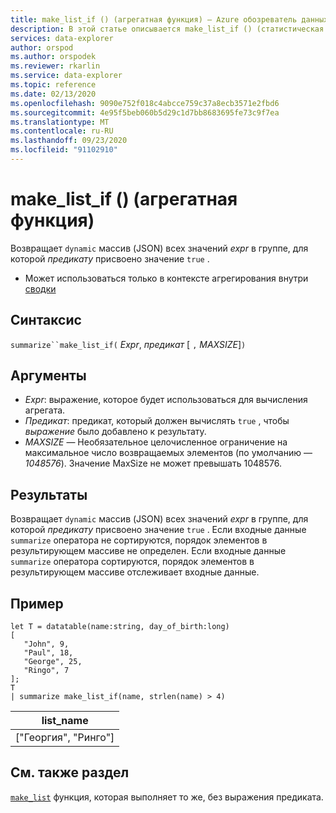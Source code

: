 ```yaml
---
title: make_list_if () (агрегатная функция) — Azure обозреватель данных | Документация Майкрософт
description: В этой статье описывается make_list_if () (статистическая функция) в обозреватель данных Azure.
services: data-explorer
author: orspod
ms.author: orspodek
ms.reviewer: rkarlin
ms.service: data-explorer
ms.topic: reference
ms.date: 02/13/2020
ms.openlocfilehash: 9090e752f018c4abcce759c37a8ecb3571e2fbd6
ms.sourcegitcommit: 4e95f5beb060b5d29c1d7bb8683695fe73c9f7ea
ms.translationtype: MT
ms.contentlocale: ru-RU
ms.lasthandoff: 09/23/2020
ms.locfileid: "91102910"
---
```

# <a name="make_list_if-aggregation-function"></a>make_list_if () (агрегатная функция)

Возвращает `dynamic` массив (JSON) всех значений *expr* в группе, для которой *предикату* присвоено значение `true` .

* Может использоваться только в контексте агрегирования внутри [сводки](summarizeoperator.md)

## <a name="syntax"></a>Синтаксис

`summarize``make_list_if(` *Expr*, *предикат* [ `,` *MAXSIZE*]`)`

## <a name="arguments"></a>Аргументы

* *Expr*: выражение, которое будет использоваться для вычисления агрегата.
* *Предикат*: предикат, который должен вычислять `true` , чтобы *выражение* было добавлено к результату.
* *MAXSIZE* — Необязательное целочисленное ограничение на максимальное число возвращаемых элементов (по умолчанию — *1048576*). Значение MaxSize не может превышать 1048576.

## <a name="returns"></a>Результаты

Возвращает `dynamic` массив (JSON) всех значений *expr* в группе, для которой *предикату* присвоено значение `true` .
Если входные данные `summarize` оператора не сортируются, порядок элементов в результирующем массиве не определен.
Если входные данные `summarize` оператора сортируются, порядок элементов в результирующем массиве отслеживает входные данные.

## <a name="example"></a>Пример

```kusto
let T = datatable(name:string, day_of_birth:long)
[
   "John", 9,
   "Paul", 18,
   "George", 25,
   "Ringo", 7
];
T
| summarize make_list_if(name, strlen(name) > 4)
```

|list_name|
|----|
|["Георгия", "Ринго"]|

## <a name="see-also"></a>См. также раздел

[`make_list`](./makelist-aggfunction.md) функция, которая выполняет то же, без выражения предиката.
